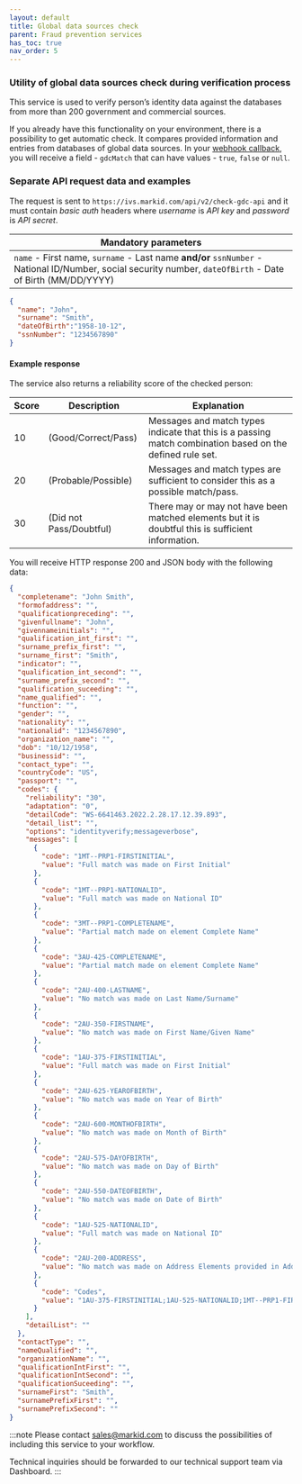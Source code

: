 ```yaml
---
layout: default
title: Global data sources check
parent: Fraud prevention services
has_toc: true
nav_order: 5
---
```


### Utility of global data sources check during verification process

This service is used to verify person’s identity data against the databases from more than 200 government and commercial sources.

If you already have this functionality on your environment, there is a possibility to get automatic check. It compares provided information and entries from databases of global data sources. In your [webhook callback](/callbacks/ResultCallback), you will receive a field - `gdcMatch` that can have values - `true`, `false` or `null`. 


### Separate API request data and examples

The request is sent to `https://ivs.markid.com/api/v2/check-gdc-api` and it must contain *basic auth* headers where *username* is *API key* and *password* is *API secret*.

| Mandatory parameters                                                                                                             |
|----------------------------------------------------------------------------------------------------------------------------------|
| `name` - First name, `surname` - Last name **and/or** `ssnNumber` - National ID/Number, social security number, `dateOfBirth` - Date of Birth (MM/DD/YYYY) |

```json
{
  "name": "John",
  "surname": "Smith",
  "dateOfBirth":"1958-10-12",
  "ssnNumber": "1234567890"
}
```

#### Example response
The service also returns a reliability score of the checked person:

|Score|Description|Explanation|
|---|---|---|
10|(Good/Correct/Pass)|Messages and match types indicate that this is a passing match combination based on the defined rule set.|
20 | (Probable/Possible) | Messages and match types are sufficient to consider this as a possible match/pass.|
30 | (Did not Pass/Doubtful) | There may or may not have been matched elements but it is doubtful this is sufficient information.|

You will receive HTTP response 200 and JSON body with the following data:

```json
{
  "completename": "John Smith",
  "formofaddress": "",
  "qualificationpreceding": "",
  "givenfullname": "John",
  "givennameinitials": "",
  "qualification_int_first": "",
  "surname_prefix_first": "",
  "surname_first": "Smith",
  "indicator": "",
  "qualification_int_second": "",
  "surname_prefix_second": "",
  "qualification_suceeding": "",
  "name_qualified": "",
  "function": "",
  "gender": "",
  "nationality": "",
  "nationalid": "1234567890",
  "organization_name": "",
  "dob": "10/12/1958",
  "businessid": "",
  "contact_type": "",
  "countryCode": "US",
  "passport": "",
  "codes": {
    "reliability": "30",
    "adaptation": "0",
    "detailCode": "WS-6641463.2022.2.28.17.12.39.893",
    "detail_list": "",
    "options": "identityverify;messageverbose",
    "messages": [
      {
        "code": "1MT--PRP1-FIRSTINITIAL",
        "value": "Full match was made on First Initial"
      },
      {
        "code": "1MT--PRP1-NATIONALID",
        "value": "Full match was made on National ID"
      },
      {
        "code": "3MT--PRP1-COMPLETENAME",
        "value": "Partial match made on element Complete Name"
      },
      {
        "code": "3AU-425-COMPLETENAME",
        "value": "Partial match made on element Complete Name"
      },
      {
        "code": "2AU-400-LASTNAME",
        "value": "No match was made on Last Name/Surname"
      },
      {
        "code": "2AU-350-FIRSTNAME",
        "value": "No match was made on First Name/Given Name"
      },
      {
        "code": "1AU-375-FIRSTINITIAL",
        "value": "Full match was made on First Initial"
      },
      {
        "code": "2AU-625-YEAROFBIRTH",
        "value": "No match was made on Year of Birth"
      },
      {
        "code": "2AU-600-MONTHOFBIRTH",
        "value": "No match was made on Month of Birth"
      },
      {
        "code": "2AU-575-DAYOFBIRTH",
        "value": "No match was made on Day of Birth"
      },
      {
        "code": "2AU-550-DATEOFBIRTH",
        "value": "No match was made on Date of Birth"
      },
      {
        "code": "1AU-525-NATIONALID",
        "value": "Full match was made on National ID"
      },
      {
        "code": "2AU-200-ADDRESS",
        "value": "No match was made on Address Elements provided in Address Lines"
      },
      {
        "code": "Codes",
        "value": "1AU-375-FIRSTINITIAL;1AU-525-NATIONALID;1MT--PRP1-FIRSTINITIAL;1MT--PRP1-NATIONALID;2AU-200-ADDRESS;2AU-350-FIRSTNAME;2AU-400-LASTNAME;2AU-550-DATEOFBIRTH;2AU-575-DAYOFBIRTH;2AU-600-MONTHOFBIRTH;2AU-625-YEAROFBIRTH;3AU-425-COMPLETENAME;3MT--PRP1-COMPLETENAME;"
      }
    ],
    "detailList": ""
  },
  "contactType": "",
  "nameQualified": "",
  "organizationName": "",
  "qualificationIntFirst": "",
  "qualificationIntSecond": "",
  "qualificationSuceeding": "",
  "surnameFirst": "Smith",
  "surnamePrefixFirst": "",
  "surnamePrefixSecond": ""
}
```

:::note
Please contact sales@markid.com to discuss the possibilities of including this service to your workflow.

Technical inquiries should be forwarded to our technical support team via Dashboard. 
:::
